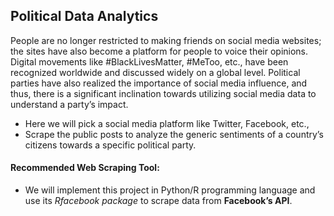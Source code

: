 ## Political Data Analytics 

People are no longer restricted to making friends on social media websites; 
the sites have also become a platform for people to voice their opinions. 
Digital movements like #BlackLivesMatter, #MeToo, etc., have been recognized worldwide and discussed widely on a global level. 
Political parties have also realized the importance of social media influence, and thus, 
there is a significant inclination towards utilizing social media data to understand a party’s impact.

-  Here we will pick a social media platform like Twitter, Facebook, etc., 
-  Scrape the public posts to analyze the generic sentiments of a country’s citizens towards a specific political party.

#### Recommended Web Scraping Tool:

- We will implement this project in Python/R programming language and use its *Rfacebook package* to scrape data from **Facebook’s API**.
